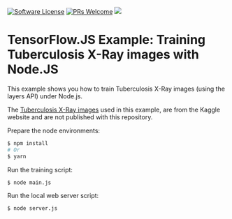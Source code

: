 [![Software License](https://img.shields.io/badge/license-MIT-brightgreen.svg?style=flat-square)](LICENSE)
[![PRs Welcome](https://img.shields.io/badge/PRs-welcome-brightgreen.svg?style=flat-square)](http://makeapullrequest.com)
[![](https://ga4gh.datainsights.cloud/api?repo=tfjs-tuberculosis)](https://github.com/SaschaDittmann/gaforgithub)

# TensorFlow.JS Example: Training Tuberculosis X-Ray images with Node.JS

This example shows you how to train Tuberculosis X-Ray images (using the layers API) under Node.js.

The [Tuberculosis X-Ray images](https://www.kaggle.com/kmader/pulmonary-chest-xray-abnormalities) used in this example, are from the Kaggle website and are not published with this repository.

Prepare the node environments:
```sh
$ npm install
# Or
$ yarn
```

Run the training script:
```sh
$ node main.js
```

Run the local web server script:
```sh
$ node server.js
```
